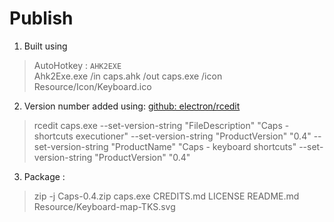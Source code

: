 # Publish

1. Built using

 >AutoHotkey : `AHK2EXE`  
 Ahk2Exe.exe /in caps.ahk /out caps.exe /icon Resource/Icon/Keyboard.ico
 
2. Version number added using: [github: electron/rcedit](https://github.com/electron/rcedit)

 > rcedit caps.exe --set-version-string "FileDescription" "Caps - shortcuts executioner" --set-version-string "ProductVersion" "0.4" --set-version-string "ProductName" "Caps - keyboard shortcuts" --set-version-string "ProductVersion" "0.4"

3. Package :

 > zip -j Caps-0.4.zip caps.exe CREDITS.md LICENSE README.md Resource/Keyboard-map-TKS.svg
